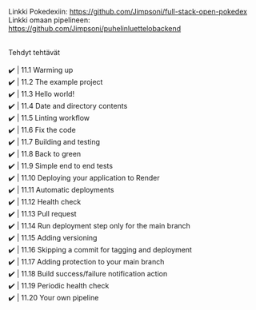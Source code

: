 Linkki Pokedexiin: https://github.com/Jimpsoni/full-stack-open-pokedex<br>
Linkki omaan pipelineen: https://github.com/Jimpsoni/puhelinluettelobackend
<br>
<br>

Tehdyt tehtävät  <br><br>
✔️ | 11.1 Warming up <br>
✔️ | 11.2 The example project  <br>
✔️ | 11.3 Hello world! <br>
✔️ | 11.4 Date and directory contents <br>
✔️ | 11.5 Linting workflow <br>
✔️ | 11.6 Fix the code <br>
✔️ | 11.7 Building and testing <br>
✔️ | 11.8 Back to green <br>
✔️ | 11.9 Simple end to end tests <br>
✔️ | 11.10 Deploying your application to Render <br>
✔️ | 11.11 Automatic deployments <br>
✔️ | 11.12 Health check <br>
✔️ | 11.13 Pull request <br>
✔️ | 11.14 Run deployment step only for the main branch <br>
✔️ | 11.15 Adding versioning<br>
✔️ | 11.16 Skipping a commit for tagging and deployment <br>
✔️ | 11.17 Adding protection to your main branch <br>
✔️ | 11.18 Build success/failure notification action<br>
✔️ | 11.19 Periodic health check <br>
✔️ | 11.20 Your own pipeline <br>
